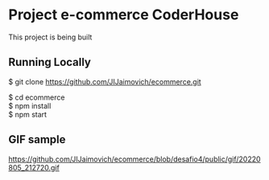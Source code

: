 # Project e-commerce CoderHouse

This project is being built

## Running Locally<br/>

$ git clone https://github.com/JIJaimovich/ecommerce.git<br/>

 $ cd ecommerce<br/>
 $ npm install<br/>
 $ npm start<br/>

## GIF sample
https://github.com/JIJaimovich/ecommerce/blob/desafio4/public/gif/20220805_212720.gif
